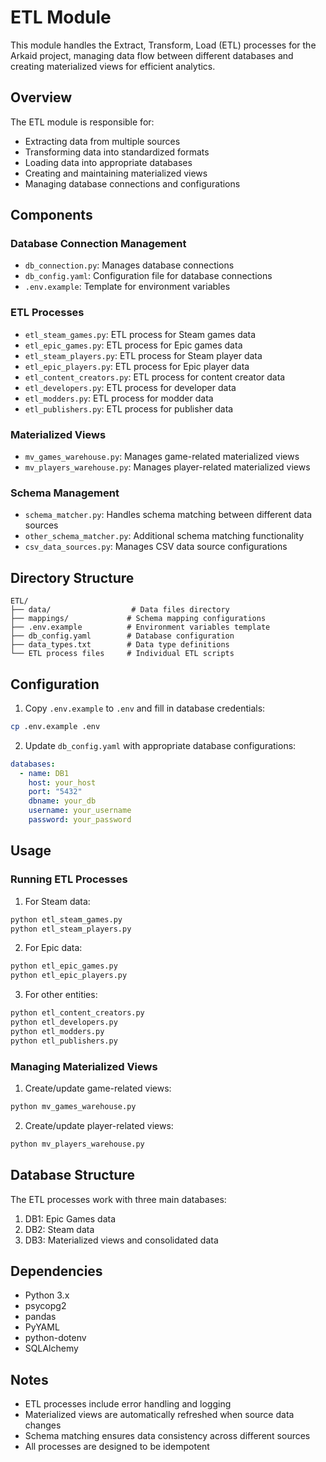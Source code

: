 # ETL Module

This module handles the Extract, Transform, Load (ETL) processes for the Arkaid project, managing data flow between different databases and creating materialized views for efficient analytics.

## Overview

The ETL module is responsible for:
- Extracting data from multiple sources
- Transforming data into standardized formats
- Loading data into appropriate databases
- Creating and maintaining materialized views
- Managing database connections and configurations

## Components

### Database Connection Management
- `db_connection.py`: Manages database connections
- `db_config.yaml`: Configuration file for database connections
- `.env.example`: Template for environment variables

### ETL Processes
- `etl_steam_games.py`: ETL process for Steam games data
- `etl_epic_games.py`: ETL process for Epic games data
- `etl_steam_players.py`: ETL process for Steam player data
- `etl_epic_players.py`: ETL process for Epic player data
- `etl_content_creators.py`: ETL process for content creator data
- `etl_developers.py`: ETL process for developer data
- `etl_modders.py`: ETL process for modder data
- `etl_publishers.py`: ETL process for publisher data

### Materialized Views
- `mv_games_warehouse.py`: Manages game-related materialized views
- `mv_players_warehouse.py`: Manages player-related materialized views

### Schema Management
- `schema_matcher.py`: Handles schema matching between different data sources
- `other_schema_matcher.py`: Additional schema matching functionality
- `csv_data_sources.py`: Manages CSV data source configurations

## Directory Structure

```
ETL/
├── data/                  # Data files directory
├── mappings/             # Schema mapping configurations
├── .env.example          # Environment variables template
├── db_config.yaml        # Database configuration
├── data_types.txt        # Data type definitions
└── ETL process files     # Individual ETL scripts
```

## Configuration

1. Copy `.env.example` to `.env` and fill in database credentials:
```bash
cp .env.example .env
```

2. Update `db_config.yaml` with appropriate database configurations:
```yaml
databases:
  - name: DB1
    host: your_host
    port: "5432"
    dbname: your_db
    username: your_username
    password: your_password
```

## Usage

### Running ETL Processes

1. For Steam data:
```bash
python etl_steam_games.py
python etl_steam_players.py
```

2. For Epic data:
```bash
python etl_epic_games.py
python etl_epic_players.py
```

3. For other entities:
```bash
python etl_content_creators.py
python etl_developers.py
python etl_modders.py
python etl_publishers.py
```

### Managing Materialized Views

1. Create/update game-related views:
```bash
python mv_games_warehouse.py
```

2. Create/update player-related views:
```bash
python mv_players_warehouse.py
```

## Database Structure

The ETL processes work with three main databases:
1. DB1: Epic Games data
2. DB2: Steam data
3. DB3: Materialized views and consolidated data

## Dependencies

- Python 3.x
- psycopg2
- pandas
- PyYAML
- python-dotenv
- SQLAlchemy

## Notes

- ETL processes include error handling and logging
- Materialized views are automatically refreshed when source data changes
- Schema matching ensures data consistency across different sources
- All processes are designed to be idempotent
